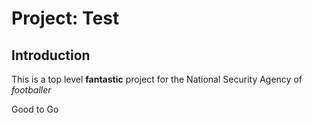 # Project:  Test

## Introduction

This is a top level **fantastic** project for the National Security Agency of _footballer_


Good to Go
